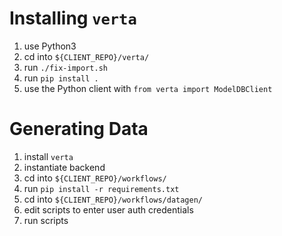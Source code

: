 # Installing `verta`
1. use Python3
1. cd into `${CLIENT_REPO}/verta/`
1. run `./fix-import.sh`
1. run `pip install .`
1. use the Python client with `from verta import ModelDBClient`

# Generating Data
1. install `verta`
1. instantiate backend
1. cd into `${CLIENT_REPO}/workflows/`
1. run `pip install -r requirements.txt`
1. cd into `${CLIENT_REPO}/workflows/datagen/`
1. edit scripts to enter user auth credentials
1. run scripts
